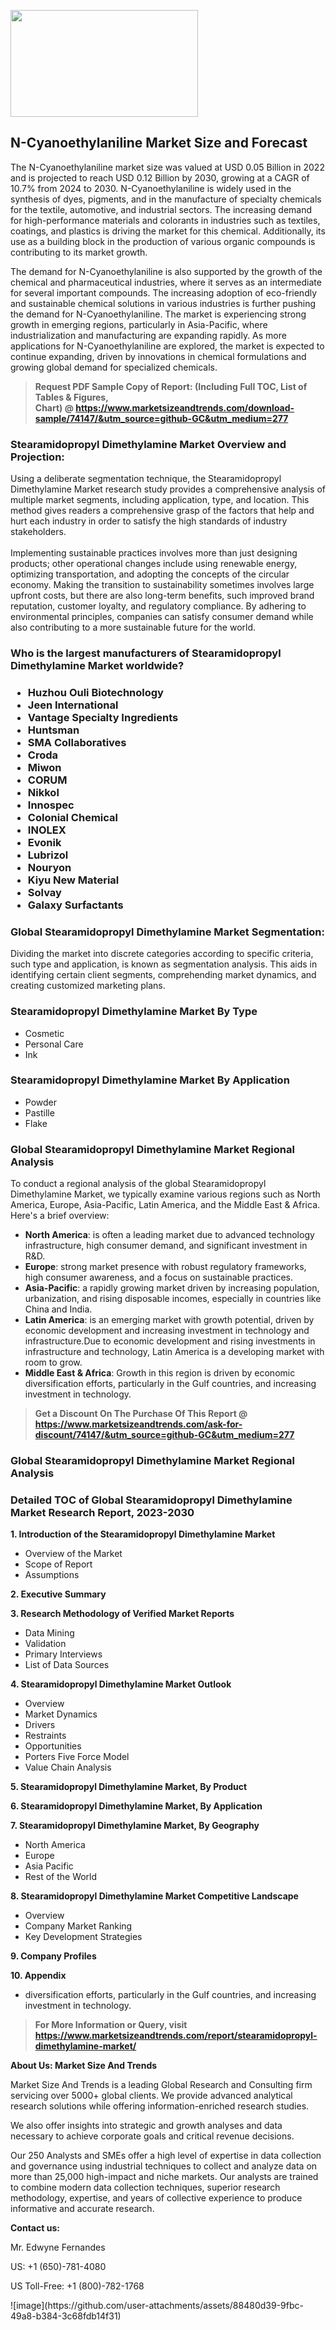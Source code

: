 <p><img class="alignnone size-medium wp-image-20088" src="https://ffe5etoiles.com/wp-content/uploads/2024/12/MST1-300x171.png" alt="" width="300" height="171" /></p><h2>N-Cyanoethylaniline Market Size and Forecast</h2><p>The N-Cyanoethylaniline market size was valued at USD 0.05 Billion in 2022 and is projected to reach USD 0.12 Billion by 2030, growing at a CAGR of 10.7% from 2024 to 2030. N-Cyanoethylaniline is widely used in the synthesis of dyes, pigments, and in the manufacture of specialty chemicals for the textile, automotive, and industrial sectors. The increasing demand for high-performance materials and colorants in industries such as textiles, coatings, and plastics is driving the market for this chemical. Additionally, its use as a building block in the production of various organic compounds is contributing to its market growth.</p><p>The demand for N-Cyanoethylaniline is also supported by the growth of the chemical and pharmaceutical industries, where it serves as an intermediate for several important compounds. The increasing adoption of eco-friendly and sustainable chemical solutions in various industries is further pushing the demand for N-Cyanoethylaniline. The market is experiencing strong growth in emerging regions, particularly in Asia-Pacific, where industrialization and manufacturing are expanding rapidly. As more applications for N-Cyanoethylaniline are explored, the market is expected to continue expanding, driven by innovations in chemical formulations and growing global demand for specialized chemicals.</p></p><blockquote id="" class=""><strong>Request PDF Sample Copy of Report: (Including Full TOC, List of Tables &amp; Figures, Chart)&nbsp;@&nbsp;<strong><a href="https://www.marketsizeandtrends.com/download-sample/74147/&utm_source=github-GC&utm_medium=277" target="_blank">https://www.marketsizeandtrends.com/download-sample/74147/&utm_source=github-GC&utm_medium=277</a></strong></strong></blockquote><h3 id="" class="">Stearamidopropyl Dimethylamine Market&nbsp;Overview and Projection:</h3><p id="" class="">Using a deliberate segmentation technique, the Stearamidopropyl Dimethylamine Market research study provides a comprehensive analysis of multiple market segments, including application, type, and location. This method gives readers a comprehensive grasp of the factors that help and hurt each industry in order to satisfy the high standards of industry stakeholders. <br /> <br />Implementing sustainable practices involves more than just designing products; other operational changes include using renewable energy, optimizing transportation, and adopting the concepts of the circular economy. Making the transition to sustainability sometimes involves large upfront costs, but there are also long-term benefits, such improved brand reputation, customer loyalty, and regulatory compliance. By adhering to environmental principles, companies can satisfy consumer demand while also contributing to a more sustainable future for the world.</p><h3 id="" class="">Who is the largest manufacturers of&nbsp;Stearamidopropyl Dimethylamine Market worldwide?</h3><h3 class=""><p><ul><li>Huzhou Ouli Biotechnology </li><li> Jeen International </li><li> Vantage Specialty Ingredients </li><li> Huntsman </li><li> SMA Collaboratives </li><li> Croda </li><li> Miwon </li><li> CORUM </li><li> Nikkol </li><li> Innospec </li><li> Colonial Chemical </li><li> INOLEX </li><li> Evonik </li><li> Lubrizol </li><li> Nouryon </li><li> Kiyu New Material </li><li> Solvay </li><li> Galaxy Surfactants</li></ul></p></h3><h3 id="" class="">Global&nbsp;Stearamidopropyl Dimethylamine Market Segmentation:</h3><p id="" class="">Dividing the market into discrete categories according to specific criteria, such type and application, is known as segmentation analysis. This aids in identifying certain client segments, comprehending market dynamics, and creating customized marketing plans.</p><h3 id="" class="">Stearamidopropyl Dimethylamine Market&nbsp;By Type</h3><p><p><ul><li>Cosmetic</li><li> Personal Care</li><li> Ink</p></li></ul></p></p><h3 id="" class="">Stearamidopropyl Dimethylamine Market&nbsp;By Application</h3><p class=""><p><ul><li>Powder</li><li> Pastille</li><li> Flake</li></ul></p></p><h3 id="" class="">Global Stearamidopropyl Dimethylamine Market Regional Analysis</h3><p id="" class="">To conduct a regional analysis of the global Stearamidopropyl Dimethylamine Market, we typically examine various regions such as North America, Europe, Asia-Pacific, Latin America, and the Middle East &amp; Africa. Here's a brief overview:</p><ul><li><strong>North America</strong>: is often a leading market due to advanced technology infrastructure, high consumer demand, and significant investment in R&amp;D.</li><li><strong>Europe</strong>: strong market presence with robust regulatory frameworks, high consumer awareness, and a focus on sustainable practices.</li><li><strong>Asia-Pacific</strong>: a rapidly growing market driven by increasing population, urbanization, and rising disposable incomes, especially in countries like China and India.</li><li><strong>Latin America</strong>: is an emerging market with growth potential, driven by economic development and increasing investment in technology and infrastructure.Due to economic development and rising investments in infrastructure and technology, Latin America is a developing market with room to grow.</li><li><strong>Middle East &amp; Africa</strong>: Growth in this region is driven by economic diversification efforts, particularly in the Gulf countries, and increasing investment in technology.</li></ul><blockquote id="" class=""><strong>Get a Discount On The Purchase Of This Report @ <strong><a href="https://www.marketsizeandtrends.com/ask-for-discount/74147/&utm_source=github-GC&utm_medium=277" target="_blank">https://www.marketsizeandtrends.com/ask-for-discount/74147/&utm_source=github-GC&utm_medium=277</a></strong></strong></blockquote><h3 id="" class="">Global Stearamidopropyl Dimethylamine Market Regional Analysis</h3><h3 id="" class="">Detailed TOC of Global Stearamidopropyl Dimethylamine Market Research Report, 2023-2030</h3><p id="" class=""><strong>1. Introduction of the Stearamidopropyl Dimethylamine Market</strong></p><ul><li>Overview of the Market</li><li>Scope of Report</li><li>Assumptions</li></ul><p id="" class=""><strong>2. Executive Summary</strong></p><p id="" class=""><strong>3. Research Methodology of Verified Market Reports</strong></p><ul><li>Data Mining</li><li>Validation</li><li>Primary Interviews</li><li>List of Data Sources</li></ul><p id="" class=""><strong>4. Stearamidopropyl Dimethylamine Market Outlook</strong></p><ul><li>Overview</li><li>Market Dynamics</li><li>Drivers</li><li>Restraints</li><li>Opportunities</li><li>Porters Five Force Model</li><li>Value Chain Analysis</li></ul><p id="" class=""><strong>5. Stearamidopropyl Dimethylamine Market, By Product</strong></p><p id="" class=""><strong>6. Stearamidopropyl Dimethylamine Market, By Application</strong></p><p id="" class=""><strong>7. Stearamidopropyl Dimethylamine Market, By Geography</strong></p><ul><li>North America</li><li>Europe</li><li>Asia Pacific</li><li>Rest of the World</li></ul><p id="" class=""><strong>8. Stearamidopropyl Dimethylamine Market Competitive Landscape</strong></p><ul><li>Overview</li><li>Company Market Ranking</li><li>Key Development Strategies</li></ul><p id="" class=""><strong>9. Company Profiles</strong></p><p id="" class=""><strong>10. Appendix</strong></p><ul><li>diversification efforts, particularly in the Gulf countries, and increasing investment in technology.</li></ul><blockquote id="" class=""><strong>For More Information or Query, visit <strong><strong><a href="https://www.marketsizeandtrends.com/report/stearamidopropyl-dimethylamine-market/" target="_blank">https://www.marketsizeandtrends.com/report/stearamidopropyl-dimethylamine-market/</a></strong></strong></strong></blockquote><p id="" class=""><strong>About Us: Market Size And Trends</strong></p><p id="" class="">Market Size And Trends is a leading Global Research and Consulting firm servicing over 5000+ global clients. We provide advanced analytical research solutions while offering information-enriched research studies.</p><p id="" class="">We also offer insights into strategic and growth analyses and data necessary to achieve corporate goals and critical revenue decisions.</p><p id="" class="">Our 250 Analysts and SMEs offer a high level of expertise in data collection and governance using industrial techniques to collect and analyze data on more than 25,000 high-impact and niche markets. Our analysts are trained to combine modern data collection techniques, superior research methodology, expertise, and years of collective experience to produce informative and accurate research.</p><p id="" class=""><strong>Contact us:</strong></p><p id="" class="">Mr. Edwyne Fernandes</p><p id="" class="">US: +1 (650)-781-4080</p><p id="" class="">US Toll-Free: +1 (800)-782-1768</p>
![image](https://github.com/user-attachments/assets/88480d39-9fbc-49a8-b384-3c68fdb14f31)
